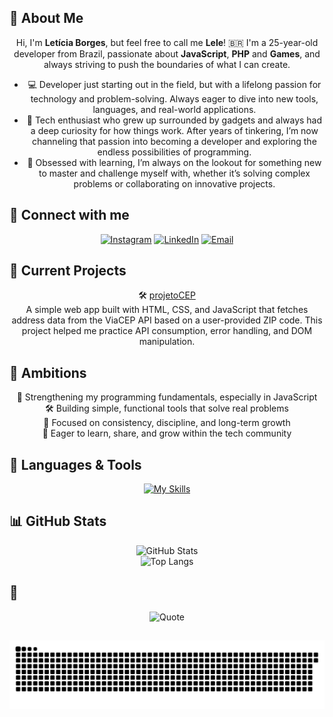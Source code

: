 ## 👋 About Me

<p align="center">Hi, I'm <strong>Letícia Borges</strong>, but feel free to call me <strong>Lele</strong>!  
🇧🇷 I'm a 25-year-old developer from Brazil, passionate about <strong>JavaScript</strong>, <strong>PHP</strong> and <strong>Games</strong>, and always striving to push the boundaries of what I can create.</p>

<ul style="text-align: center;">
  <li>💻 Developer just starting out in the field, but with a lifelong passion for technology and problem-solving. Always eager to dive into new tools, languages, and real-world applications.</li>
  <li>🚀 Tech enthusiast who grew up surrounded by gadgets and always had a deep curiosity for how things work. After years of tinkering, I’m now channeling that passion into becoming a developer and exploring the endless possibilities of programming.</li>
  <li>🌱 Obsessed with learning, I’m always on the lookout for something new to master and challenge myself with, whether it’s solving complex problems or collaborating on innovative projects.</li>
</ul>

## 🔗 Connect with me

<p align="center">
  <a href="https://instagram.com/hellticia"><img src="https://img.shields.io/badge/Instagram-%23E4405F.svg?logo=Instagram&logoColor=white" alt="Instagram"></a>
  <a href="https://linkedin.com/in/leticiabneves"><img src="https://img.shields.io/badge/LinkedIn-%230077B5.svg?logo=linkedin&logoColor=white" alt="LinkedIn"></a>
  <a href="mailto:leborgesneves@gmail.com"><img src="https://img.shields.io/badge/Email-D14836?logo=gmail&logoColor=white" alt="Email"></a>
</p>

## 🚀 Current Projects

<p align="center">
  🛠️ <a href="https://github.com/hellticia/projetoCEP">projetoCEP</a><br>
  A simple web app built with HTML, CSS, and JavaScript that fetches address data from the ViaCEP API based on a user-provided ZIP code. This project helped me practice API consumption, error handling, and DOM manipulation.
</p>

## 🌟 Ambitions

<p align="center">
  🧠 Strengthening my programming fundamentals, especially in JavaScript <br>
  🛠️ Building simple, functional tools that solve real problems <br>
  🎯 Focused on consistency, discipline, and long-term growth <br>
  🤝 Eager to learn, share, and grow within the tech community
</p>

## 🧰 Languages & Tools

<p align="center">
  <a href="https://skillicons.dev"><img src="https://skillicons.dev/icons?i=php,laravel,gulp,jquery,javascript,react,vue,mysql,nodejs,css,vscode,discord" alt="My Skills"></a>
</p>

## 📊 GitHub Stats

<p align="center">
  <img src="https://github-readme-stats.vercel.app/api?username=snowborges&theme=midnight-purple&show_icons=true&hide_border=true&count_private=true" alt="GitHub Stats">
  <br>
  <img src="https://github-readme-stats.vercel.app/api/top-langs/?username=snowborges&theme=midnight-purple&show_icons=true&hide_border=true&layout=compact" alt="Top Langs">
</p>

## 💭
<p align="center">
  <img src="https://quotes-github-readme.vercel.app/api?type=vetical&theme=tokyonight" alt="Quote">
</p>

##
<p align="center">
  <img src="https://github.com/hellticia/hellticia/blob/output/github-snake-dark.svg" alt="snake gif">
</p>
